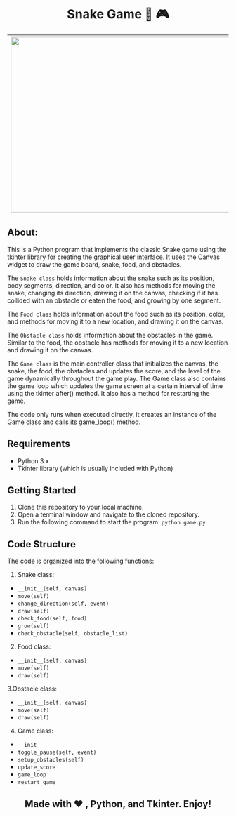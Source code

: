 <h1 align="center"> Snake Game 🐍 🎮 </h1>

| <img src="https://user-images.githubusercontent.com/77020164/228026834-cd93f2d2-d3cb-45cc-97c3-bc10c881fbfb.png" width="500" height="400"/> | ![Screenshot from 2023-03-27 19-48-30](https://user-images.githubusercontent.com/77020164/228026890-fcde6a84-0528-4260-a744-ca906087e5ce.png)
|-|-|




## About:

This is a Python program that implements the classic Snake game using the tkinter library for creating the graphical user interface. It uses the Canvas widget to draw the game board, snake, food, and obstacles.

The `Snake class` holds information about the snake such as its position, body segments, direction, and color. It also has methods for moving the snake, changing its direction, drawing it on the canvas, checking if it has collided with an obstacle or eaten the food, and growing by one segment.

The `Food class` holds information about the food such as its position, color, and methods for moving it to a new location, and drawing it on the canvas.

The `Obstacle class` holds information about the obstacles in the game. Similar to the food, the obstacle has methods for moving it to a new location and drawing it on the canvas.

The `Game class` is the main controller class that initializes the canvas, the snake, the food, the obstacles and updates the score, and the level of the game dynamically throughout the game play. The Game class also contains the game loop which updates the game screen at a certain interval of time using the tkinter after() method. It also has a method for restarting the game.

The code only runs when executed directly, it creates an instance of the Game class and calls its game_loop() method.

## Requirements
* Python 3.x
* Tkinter library (which is usually included with Python)


## Getting Started
1. Clone this repository to your local machine.
2. Open a terminal window and navigate to the cloned repository.
3. Run the following command to start the program: `python game.py`


## Code Structure

The code is organized into the following functions:
1. Snake class:

* `__init__(self, canvas)`
* `move(self)`
* `change_direction(self, event)`
* `draw(self)`
* `check_food(self, food)`
* `grow(self)`
* `check_obstacle(self, obstacle_list)`


2. Food class:

* `__init__(self, canvas)`
* `move(self)`
* `draw(self)`

3.Obstacle class:

* `__init__(self, canvas)`
* `move(self)`
* `draw(self)`

4. Game class:

* `__init__`
* `toggle_pause(self, event)`
* `setup_obstacles(self)`
* `update_score`
* `game_loop`
* `restart_game`

 


<div align="center">
  
## Made with ❤️ , Python, and Tkinter. Enjoy!
  
</div>

